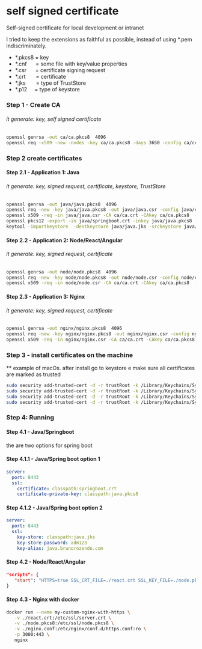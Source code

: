# self signed certificate

Self-signed certificate for local development or intranet

I tried to keep the extensions as faithful as possible, instead of using *.pem indiscriminately.



 - *.pkcs8 = key 
 - *.cnf &nbsp;&nbsp;&nbsp;&nbsp;&nbsp;= some file with  key/value properties
 - *.csr   &nbsp;&nbsp;&nbsp;&nbsp;&nbsp;= certificate signing request
 - *.crt   &nbsp;&nbsp;&nbsp;&nbsp;&nbsp;&nbsp;= certificate
 - *.jks   &nbsp;&nbsp;&nbsp;&nbsp;&nbsp;&nbsp;= type of TrustStore
 - *.p12   &nbsp;&nbsp;&nbsp;&nbsp;= type of keystore

### Step 1 - Create CA
###### it generate: key, self signed certificate
```bash
openssl genrsa -out ca/ca.pkcs8  4096
openssl req -x509 -new -nodes -key ca/ca.pkcs8 -days 3650 -config ca/certificate_signing_request.cnf -out ca/ca.crt
```

### Step 2 create certificates

#### Step 2.1 - Application 1: Java
###### it generate: key, signed request, certificate, keystore, TrustStore

```bash
openssl genrsa -out java/java.pkcs8  4096
openssl req -new -key java/java.pkcs8 -out java/java.csr -config java/certificate_signing_request.cnf
openssl x509 -req -in java/java.csr -CA ca/ca.crt -CAkey ca/ca.pkcs8  -out java/springboot.crt -days 3650 -extfile java/509_v3.cnf
openssl pkcs12 -export -in java/springboot.crt -inkey java/java.pkcs8 -name java.brunorozendo.com -out java/java.p12
keytool -importkeystore  -destkeystore java/java.jks -srckeystore java/java.p12 -srcstoretype PKCS12
```

#### Step 2.2 - Application 2: Node/React/Angular
###### it generate: key, signed request, certificate

```bash
openssl genrsa -out node/node.pkcs8  4096
openssl req -new -key node/node.pkcs8 -out node/node.csr -config node/certificate_signing_request.cnf
openssl x509 -req -in node/node.csr -CA ca/ca.crt -CAkey ca/ca.pkcs8  -out node/react.crt -days 3650 -extfile node/509_v3.cnf
```

#### Step 2.3 - Application 3: Nginx
###### it generate: key, signed request, certificate

```bash
openssl genrsa -out nginx/nginx.pkcs8  4096
openssl req -new -key nginx/nginx.pkcs8 -out nginx/nginx.csr -config nginx/certificate_signing_request.cnf
openssl x509 -req -in nginx/nginx.csr -CA ca/ca.crt -CAkey ca/ca.pkcs8  -out nginx/nginx.crt -days 3650 -extfile nginx/509_v3.cnf
```

### Step 3 - install certificates on the machine

** example of macOs. after install go to keystore e make sure all certificates are marked as trusted 

```bash
sudo security add-trusted-cert -d -r trustRoot -k /Library/Keychains/System.keychain ca/ca.crt
sudo security add-trusted-cert -d -r trustRoot -k /Library/Keychains/System.keychain java/springboot.crt
sudo security add-trusted-cert -d -r trustRoot -k /Library/Keychains/System.keychain node/react.crt
sudo security add-trusted-cert -d -r trustRoot -k /Library/Keychains/System.keychain nginx/nginx.crt
```



### Step 4: Running

#### Step 4.1 - Java/Springboot

the are two options for spring boot

#### Step 4.1.1 - Java/Spring boot option 1
```yaml
server:
  port: 8443
  ssl:
    certificate: classpath:springboot.crt
    certificate-private-key: classpath:java.pkcs8
```

#### Step 4.1.2 - Java/Spring boot option 2
```yaml
server:
  port: 8443
  ssl:
    key-store: classpath:java.jks
    key-store-password: adm123
    key-alias: java.brunorozendo.com
```

#### Step 4.2 - Node/React/Angular

```json
"scripts": {
   "start": "HTTPS=true SSL_CRT_FILE=./react.crt SSL_KEY_FILE=./node.pkcs8 react-scripts start",
}
```

#### Step 4.3 - Nginx with docker

```bash
docker run --name my-custom-nginx-with-https \
   -v ./react.crt:/etc/ssl/server.crt \
   -v ./node.pkcs8:/etc/ssl/node.pkcs8 \
   -v ./nginx.conf:/etc/nginx/conf.d/https.conf:ro \
   -p 3000:443 \
   nginx
```
